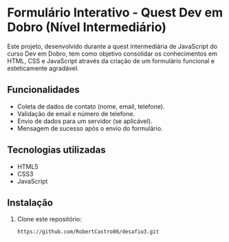 # Formulário Interativo - Quest Dev em Dobro (Nível Intermediário)

Este projeto, desenvolvido durante a quest intermediária de JavaScript do curso Dev em Dobro, tem como objetivo consolidar os conhecimentos em HTML, CSS e JavaScript através da criação de um formulário funcional e esteticamente agradável.

## Funcionalidades
* Coleta de dados de contato (nome, email, telefone).
* Validação de email e número de telefone.
* Envio de dados para um servidor (se aplicável).
* Mensagem de sucesso após o envio do formulário.

## Tecnologias utilizadas
* HTML5
* CSS3
* JavaScript

## Instalação
1. Clone este repositório:
   ```bash
   https://github.com/RobertCastro86/desafio3.git
